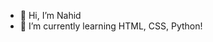 - 👋 Hi, I’m Nahid
- 🌱 I’m currently learning HTML, CSS, Python!

<!---
Nahidworld/Nahidworld is a ✨ special ✨ repository because its `README.md` (this file) appears on your GitHub profile.
You can click the Preview link to take a look at your changes.
--->
